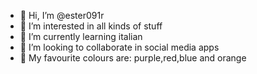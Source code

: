 - 👋 Hi, I’m @ester091r
- 👀 I’m interested in all kinds of stuff
- 🌱 I’m currently learning italian
- 💞️ I’m looking to collaborate in social media apps
- 🌈 My favourite colours are: purple,red,blue and orange
<!--- I love too eat french fries🍟 and pasta 🍝 and soup ofc 😅
ester091r/ester091r is a ✨ special ✨ repository because its `README.md` (this file) appears on your GitHub profile.
You can click the Preview link to take a look at your changes.
--->
